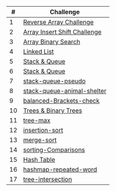 | # | Challenge |
|----------|----------|
| 1| [Reverse Array Challenge](./array-reverse/array-reverse.md)|
| 2| [Array Insert Shift Challenge](./array-insert-shift/array_insert_shift.md)|
| 3| [Array Binary Search](./array-binary-search/array-binary-search.md)|
| 4| [Linked List](./linked-list/LinkedList.md)|
| 5| [Stack & Queue](./Stack_Queue/Stack-Queue.md)|
| 6| [Stack & Queue](./Stack_Queue/Stack-Queue.md)|
| 7| [stack-queue-pseudo](./stack-queue-pseudo/stack-queue-pseudo.md)|
| 8| [stack-queue-animal-shelter](./animal-shelter/stack-queue-animal-shelter.md)|
| 9| [balanced-Brackets-check](./Stack_Queue/balanced-Brackets-check.md)|
| 10| [Trees & Binary Trees](./trees/trees.md)|
| 11| [tree-max](./trees/tree-max.md)|
| 12| [insertion-sort](./insertion-sort/insertion-sort.md)|
| 13| [merge-sort](./merge-sort/merge_sort.md)|
| 14| [sorting-Comparisons](./sorting-Comparisons/Comparisons.md)|
| 15| [Hash Table](./Hash_Table/hashTable.md)|
| 16| [hashmap-repeated-word](./Hash_Table/repeated_word.md)|
| 17| [tree-intersection](./Hash_Table/tree_intersection.md)|
